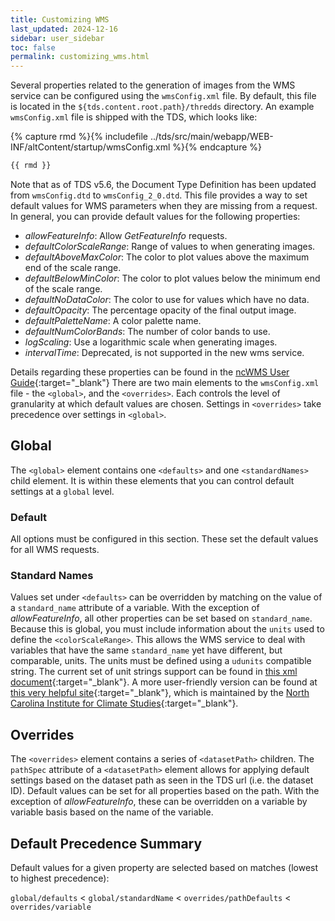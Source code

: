 ```yaml
---
title: Customizing WMS
last_updated: 2024-12-16
sidebar: user_sidebar
toc: false
permalink: customizing_wms.html
---
```


Several properties related to the generation of images from the WMS service can be configured using the `wmsConfig.xml` file.
By default, this file is located in the `${tds.content.root.path}/thredds` directory.
An example `wmsConfig.xml` file is shipped with the TDS, which looks like:

{% capture rmd %}{% includefile ../tds/src/main/webapp/WEB-INF/altContent/startup/wmsConfig.xml %}{% endcapture %}

~~~xml
{{ rmd }}
~~~

Note that as of TDS v5.6, the Document Type Definition has been updated from `wmsConfig.dtd` to `wmsConfig_2_0.dtd`.
This file provides a way to set default values for WMS parameters when they are missing from a request.
In general, you can provide default values for the following properties:
 * _allowFeatureInfo_: Allow _GetFeatureInfo_ requests.
 * _defaultColorScaleRange_: Range of values to when generating images.
 * _defaultAboveMaxColor_: The color to plot values above the maximum end of the scale range.
 * _defaultBelowMinColor_: The color to plot values below the minimum end of the scale range.
 * _defaultNoDataColor_: The color to use for values which have no data.
 * _defaultOpacity_: The percentage opacity of the final output image.
 * _defaultPaletteName_: A color palette name.
 * _defaultNumColorBands_: The number of color bands to use.
 * _logScaling_: Use a logarithmic scale when generating images.
 * _intervalTime_: Deprecated, is not supported in the new wms service.

Details regarding these properties can be found in the [ncWMS User Guide](https://reading-escience-centre.gitbooks.io/ncwms-user-guide/content/04-usage.html#getmap){:target="_blank"}
There are two main elements to the `wmsConfig.xml` file - the `<global>`, and the `<overrides>`.
Each controls the level of granularity at which default values are chosen.
Settings in `<overrides>` take precedence over settings in `<global>`.

## Global

The `<global>` element contains one `<defaults>` and one `<standardNames>` child element.
It is within these elements that you can control default settings at a `global` level.

### Default

All options must be configured in this section.
These set the default values for all WMS requests.

### Standard Names

Values set under `<defaults>` can be overridden by matching on the value of a `standard_name` attribute of a variable.
With the exception of _allowFeatureInfo_, all other properties can be set based on `standard_name`.
Because this is global, you must include information about the `units` used to define the `<colorScaleRange>`.
This allows the WMS service to deal with variables that have the same `standard_name` yet have different, but comparable, units.
The units must be defined using a `udunits` compatible string.
The current set of unit strings support can be found in [this xml document](https://docs.unidata.ucar.edu/thredds/udunits2/current/udunits2_combined.xml){:target="_blank"}.
A more user-friendly version can be found at [this very helpful site](https://ncics.org/portfolio/other-resources/udunits2/){:target="_blank"}, which is maintained by the [North Carolina Institute for Climate Studies](https://ncics.org/){:target="_blank"}.

## Overrides

The `<overrides>` element contains a series of `<datasetPath>` children.
The `pathSpec` attribute of a `<datasetPath>` element allows for applying default settings based on the dataset path as seen in the TDS url (i.e. the dataset ID).
Default values can be set for all properties based on the path.
With the exception of _allowFeatureInfo_, these can be overridden on a variable by variable basis based on the name of the variable.

## Default Precedence Summary

Default values for a given property are selected based on matches (lowest to highest precedence):

`global/defaults` < `global/standardName` < `overrides/pathDefaults` < `overrides/variable`
